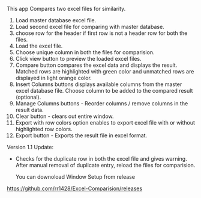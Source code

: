 This app Compares two excel files for similarity.

1. Load master database excel file.
2. Load second excel file for comparing with master database.
3. choose row for the header if first row is not a header row for both the files.
4. Load the excel file.
5. Choose unique column in both the files for comparision.
6. Click view button to preview the loaded excel files.
7. Compare button compares the excel data and displays the result. Matched rows are highlighted with green color and unmatched rows are displayed in light orange color.
8. Insert Columns buttons displays available columns from the master excel database file. Choose column to be added to the compared result (optional).
9. Manage Columns buttons - Reorder columns / remove columns in the result data.
10. Clear button - clears out entire window.
11. Export with row colors option enables to export excel file with or without highlighted row colors.
12. Export button - Exports the result file in excel format.


Version 1.1 Update:
- Checks for the duplicate row in both the excel file and gives warning. After manual removal of duplicate entry, reload the files for comparision.

    You can downoload Window Setup from release
    
https://github.com/rr1428/Excel-Comparision/releases
